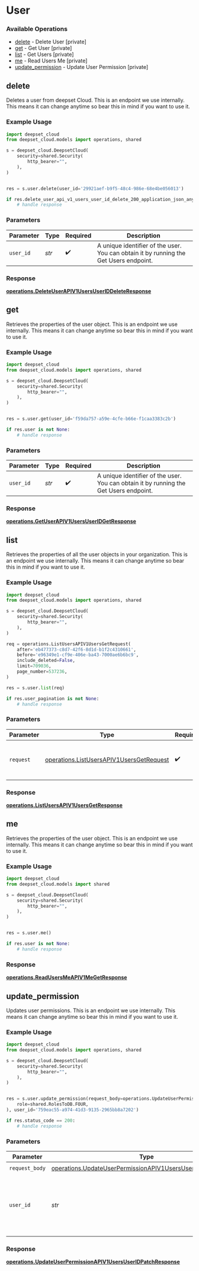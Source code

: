 # User

### Available Operations

* [delete](#delete) - Delete User [private]
* [get](#get) - Get User [private]
* [list](#list) - Get Users [private]
* [me](#me) - Read Users Me [private]
* [update_permission](#update_permission) - Update User Permission [private]

## delete

Deletes a user from deepset Cloud. This is an endpoint we use internally. This means it can change anytime so bear this in mind if you want to use it.

### Example Usage

```python
import deepset_cloud
from deepset_cloud.models import operations, shared

s = deepset_cloud.DeepsetCloud(
    security=shared.Security(
        http_bearer="",
    ),
)


res = s.user.delete(user_id='29921aef-b9f5-48c4-986e-68e4be056013')

if res.delete_user_api_v1_users_user_id_delete_200_application_json_any is not None:
    # handle response
```

### Parameters

| Parameter                                                                             | Type                                                                                  | Required                                                                              | Description                                                                           |
| ------------------------------------------------------------------------------------- | ------------------------------------------------------------------------------------- | ------------------------------------------------------------------------------------- | ------------------------------------------------------------------------------------- |
| `user_id`                                                                             | *str*                                                                                 | :heavy_check_mark:                                                                    | A unique identifier of the user. You can obtain it by running the Get Users endpoint. |


### Response

**[operations.DeleteUserAPIV1UsersUserIDDeleteResponse](../../models/operations/deleteuserapiv1usersuseriddeleteresponse.md)**


## get

Retrieves the properties of the user object. This is an endpoint we use internally. This means it can change anytime so bear this in mind if you want to use it.

### Example Usage

```python
import deepset_cloud
from deepset_cloud.models import operations, shared

s = deepset_cloud.DeepsetCloud(
    security=shared.Security(
        http_bearer="",
    ),
)


res = s.user.get(user_id='f59da757-a59e-4cfe-b66e-f1caa3383c2b')

if res.user is not None:
    # handle response
```

### Parameters

| Parameter                                                                             | Type                                                                                  | Required                                                                              | Description                                                                           |
| ------------------------------------------------------------------------------------- | ------------------------------------------------------------------------------------- | ------------------------------------------------------------------------------------- | ------------------------------------------------------------------------------------- |
| `user_id`                                                                             | *str*                                                                                 | :heavy_check_mark:                                                                    | A unique identifier of the user. You can obtain it by running the Get Users endpoint. |


### Response

**[operations.GetUserAPIV1UsersUserIDGetResponse](../../models/operations/getuserapiv1usersuseridgetresponse.md)**


## list

Retrieves the properties of all the user objects in your organization. This is an endpoint we use internally. This means it can change anytime so bear this in mind if you want to use it.

### Example Usage

```python
import deepset_cloud
from deepset_cloud.models import operations, shared

s = deepset_cloud.DeepsetCloud(
    security=shared.Security(
        http_bearer="",
    ),
)

req = operations.ListUsersAPIV1UsersGetRequest(
    after='eb477373-c8d7-42f6-8d1d-b1f2c4310661',
    before='e96349e1-cf9e-406e-ba43-7000ae6b6bc9',
    include_deleted=False,
    limit=709036,
    page_number=537236,
)

res = s.user.list(req)

if res.user_pagination is not None:
    # handle response
```

### Parameters

| Parameter                                                                                            | Type                                                                                                 | Required                                                                                             | Description                                                                                          |
| ---------------------------------------------------------------------------------------------------- | ---------------------------------------------------------------------------------------------------- | ---------------------------------------------------------------------------------------------------- | ---------------------------------------------------------------------------------------------------- |
| `request`                                                                                            | [operations.ListUsersAPIV1UsersGetRequest](../../models/operations/listusersapiv1usersgetrequest.md) | :heavy_check_mark:                                                                                   | The request object to use for the request.                                                           |


### Response

**[operations.ListUsersAPIV1UsersGetResponse](../../models/operations/listusersapiv1usersgetresponse.md)**


## me

Retrieves the properties of the user object. This is an endpoint we use internally. This means it can change anytime so bear this in mind if you want to use it.

### Example Usage

```python
import deepset_cloud
from deepset_cloud.models import shared

s = deepset_cloud.DeepsetCloud(
    security=shared.Security(
        http_bearer="",
    ),
)


res = s.user.me()

if res.user is not None:
    # handle response
```


### Response

**[operations.ReadUsersMeAPIV1MeGetResponse](../../models/operations/readusersmeapiv1megetresponse.md)**


## update_permission

Updates user permissions. This is an endpoint we use internally. This means it can change anytime so bear this in mind if you want to use it.

### Example Usage

```python
import deepset_cloud
from deepset_cloud.models import operations, shared

s = deepset_cloud.DeepsetCloud(
    security=shared.Security(
        http_bearer="",
    ),
)


res = s.user.update_permission(request_body=operations.UpdateUserPermissionAPIV1UsersUserIDPatchUserRole(
    role=shared.RolesToDB.FOUR,
), user_id='759eac55-a974-41d3-9135-2965bb8a7202')

if res.status_code == 200:
    # handle response
```

### Parameters

| Parameter                                                                                                                                    | Type                                                                                                                                         | Required                                                                                                                                     | Description                                                                                                                                  |
| -------------------------------------------------------------------------------------------------------------------------------------------- | -------------------------------------------------------------------------------------------------------------------------------------------- | -------------------------------------------------------------------------------------------------------------------------------------------- | -------------------------------------------------------------------------------------------------------------------------------------------- |
| `request_body`                                                                                                                               | [operations.UpdateUserPermissionAPIV1UsersUserIDPatchUserRole](../../models/operations/updateuserpermissionapiv1usersuseridpatchuserrole.md) | :heavy_check_mark:                                                                                                                           | N/A                                                                                                                                          |
| `user_id`                                                                                                                                    | *str*                                                                                                                                        | :heavy_check_mark:                                                                                                                           | A unique identifier of the user. You can obtain it by running the Get Users endpoint.                                                        |


### Response

**[operations.UpdateUserPermissionAPIV1UsersUserIDPatchResponse](../../models/operations/updateuserpermissionapiv1usersuseridpatchresponse.md)**

